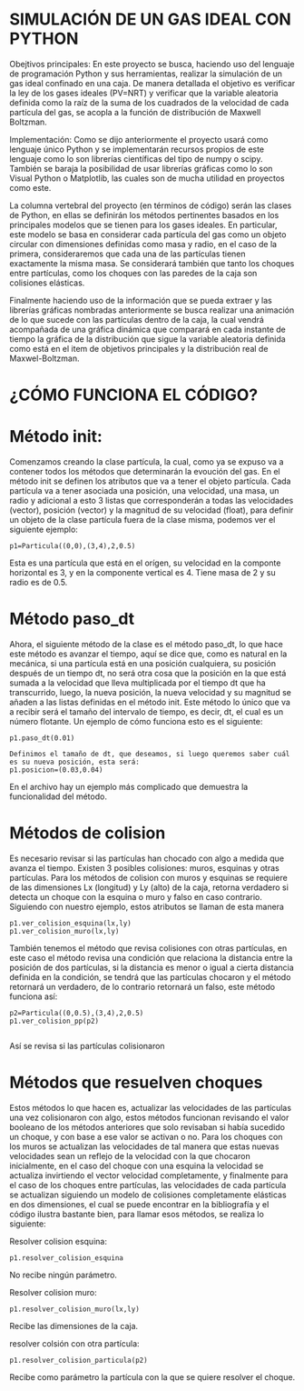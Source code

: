 # SIMULACIÓN DE UN GAS IDEAL CON PYTHON
Obejtivos principales: En este proyecto se busca, haciendo uso del lenguaje de programación Python y sus herramientas, realizar la simulación de un gas ideal confinado en una caja. De manera detallada el objetivo es verificar la ley de los gases ideales (PV=NRT) y verificar que la variable aleatoria definida como la raíz de la suma de los cuadrados de la velocidad de cada partícula del gas, se acopla a la función de distribución de Maxwell Boltzman.

Implementación: Como se dijo anteriormente el proyecto usará como lenguaje único Python y se implementarán recursos propios de este lenguaje como lo son librerías científicas del tipo de numpy o scipy. También se baraja la posibilidad de usar librerías gráficas como lo son Visual Python o Matplotlib, las cuales son de mucha utilidad en proyectos como este.

La columna vertebral del proyecto (en términos de código) serán las clases de Python, en ellas se definirán los métodos pertinentes basados en los principales modelos que se tienen para los gases ideales. En particular, este modelo se basa en considerar cada partícula del gas como un objeto circular con dimensiones definidas como masa y radio, en el caso de la primera, consideraremos que cada una de las partículas tienen exactamente la misma masa. Se considerará también que tanto los choques entre partículas, como los choques con las paredes de la caja son colisiones elásticas.

Finalmente haciendo uso de la información que se pueda extraer y las librerías gráficas nombradas anteriormente se busca realizar una animación de lo que sucede con las partículas dentro de la caja, la cual vendrá acompañada de una gráfica dinámica que comparará en cada instante de tiempo la gráfica de la distribución que sigue la variable aleatoria definida como está en el item de objetivos principales y la distribución real de Maxwel-Boltzman.

# ¿CÓMO FUNCIONA EL CÓDIGO?
# Método init:
Comenzamos creando la clase partícula, la cual, como ya se expuso va a contener todos los métodos que determinarán la evoución del gas. En el método init se definen los atributos 
que va a tener el objeto partícula. Cada partícula va a tener asociada una posición, una velocidad, una masa, un radio y adicional a esto 3 listas que corresponderán a todas las velocidades (vector), posición (vector) y la magnitud de su velocidad (float), para definir un objeto de la clase partícula fuera de la clase misma, podemos ver el siguiente ejemplo:

```
p1=Particula((0,0),(3,4),2,0.5)
```

Esta es una partícula que está en el orígen, su velocidad en la componte horizontal es 3, y en la componente vertical es 4. Tiene masa de 2
y su radio es de 0.5.
# Método paso_dt
Ahora, el siguiente método de la clase es el método paso_dt, lo que hace este método es avanzar el tiempo, aquí se dice que, como es natural en la mecánica, si una partícula está en una posición cualquiera, su posición después de un tiempo dt, no será otra cosa que la posición en la que está sumada a la velocidad que lleva multiplicada por el tiempo dt que ha transcurrido, luego, la nueva posición, la nueva velocidad y su magnitud se añaden a las listas definidas en el método init. Este método lo único que va a recibir será el tamaño del intervalo de tiempo, es decir, dt, el cual es un número flotante. Un ejemplo de cómo funciona esto es el siguiente:
```
p1.paso_dt(0.01)

Definimos el tamaño de dt, que deseamos, si luego queremos saber cuál es su nueva posición, esta será:
p1.posicion=(0.03,0.04)
```

En el archivo hay un ejemplo más complicado que demuestra la funcionalidad del método.

# Métodos de colision
Es necesario revisar si las partículas han chocado con algo a medida que avanza el tiempo. Existen 3 posibles colisiones: muros, esquinas y otras partículas. Para los métodos de colision con muros y esquinas se requiere de las dimensiones Lx (longitud) y Ly (alto) de la caja, retorna verdadero si detecta un choque con la esquina o muro y falso  en caso contrario. Siguiendo con nuestro ejemplo, estos atributos se llaman de esta manera
```
p1.ver_colision_esquina(lx,ly)
p1.ver_colision_muro(lx,ly)
```

También tenemos el método que revisa colisiones con otras partículas, en este caso el método revisa una condición que relaciona la distancia entre la posición de dos partículas, si la distancia es menor o igual a cierta distancia definida en la condición, se tendrá que las partículas chocaron y el método retornará un verdadero, de lo contrario retornará un falso, este método funciona así:
```
p2=Particula((0,0.5),(3,4),2,0.5)
p1.ver_colision_pp(p2)


```
Así se revisa si las partículas colisionaron

# Métodos que resuelven choques
Estos métodos lo que hacen es, actualizar las velocidades de las partículas una vez colisionaron con algo, estos métodos funcionan revisando el valor booleano de los métodos anteriores que solo revisaban si había sucedido un choque, y con base a ese valor se activan o no. Para los choques con los muros se actualizan las velocidades de tal manera que estas nuevas velocidades sean un reflejo de la velocidad con la que chocaron inicialmente, en el caso del choque con una esquina la velocidad se actualiza invirtiendo el vector velocidad completamente, y finalmente para el caso de los choques entre partículas, las velocidades de cada partícula se actualizan siguiendo un modelo de colisiones completamente elásticas en dos dimensiones, el cual se puede encontrar en la bibliografía y el código ilustra bastante bien, para llamar esos métodos, se realiza lo siguiente:

Resolver colision esquina:
```
p1.resolver_colision_esquina

```
No recibe ningún parámetro.

Resolver colision muro:
```
p1.resolver_colision_muro(lx,ly)

```
Recibe las dimensiones de la caja.

resolver colsión con otra partícula:
```
p1.resolver_colision_particula(p2)

```
Recibe como parámetro la partícula con la que se quiere resolver el choque.


